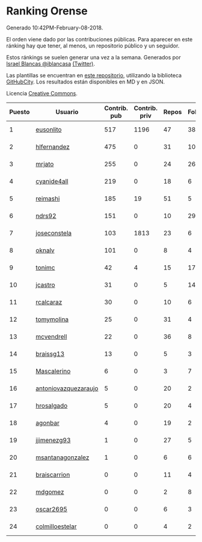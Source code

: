 # Ranking Orense

Generado 10:42PM-February-08-2018.

El orden viene dado por las contribuciones públicas. Para aparecer en este ránking hay que tener, al menos, un repositorio público y un seguidor.

Estos ránkings se suelen generar una vez a la semana. Generados por [Israel Blancas @iblancasa](https://github.com/iblancasa/) [(Twitter)](https://twitter.com/iblancasa).

Las plantillas se encuentran en [este repositorio](https://github.com/iblancasa/GH-Spanish-Ranking), utilizando la biblioteca [GitHubCity](https://github.com/iblancasa/GitHubCity). Los resultados están disponibles en MD y en JSON.

Licencia [Creative Commons](https://creativecommons.org/licenses/by/4.0/).

| Puesto   |  Usuario  | Contrib. pub | Contrib. priv |Repos| Followers | Desde |  Avatar  |
|----------|-----------|--------------|---------------|-----|-----------|-------|----------|
|1|[eusonlito](https://github.com/eusonlito)|517|1196|47|38|2011-03-01|![eusonlito](https://avatars2.githubusercontent.com/u/644551)|
|2|[hlfernandez](https://github.com/hlfernandez)|475|0|31|10|2013-01-31|![hlfernandez](https://avatars3.githubusercontent.com/u/3440230)|
|3|[mrjato](https://github.com/mrjato)|255|0|24|26|2013-01-31|![mrjato](https://avatars0.githubusercontent.com/u/3437005)|
|4|[cyanide4all](https://github.com/cyanide4all)|219|0|18|6|2015-10-13|![cyanide4all](https://avatars3.githubusercontent.com/u/15110109)|
|5|[reimashi](https://github.com/reimashi)|185|19|51|5|2013-11-16|![reimashi](https://avatars3.githubusercontent.com/u/5956659)|
|6|[ndrs92](https://github.com/ndrs92)|151|0|10|29|2013-12-10|![ndrs92](https://avatars1.githubusercontent.com/u/6155245)|
|7|[joseconstela](https://github.com/joseconstela)|103|1813|23|6|2014-01-13|![joseconstela](https://avatars0.githubusercontent.com/u/6388629)|
|8|[oknalv](https://github.com/oknalv)|101|0|8|4|2014-12-05|![oknalv](https://avatars0.githubusercontent.com/u/10089519)|
|9|[tonimc](https://github.com/tonimc)|42|4|15|17|2011-04-25|![tonimc](https://avatars2.githubusercontent.com/u/750002)|
|10|[jcastro](https://github.com/jcastro)|31|0|5|14|2010-01-26|![jcastro](https://avatars0.githubusercontent.com/u/190036)|
|11|[rcalcaraz](https://github.com/rcalcaraz)|30|0|10|6|2013-10-24|![rcalcaraz](https://avatars3.githubusercontent.com/u/5764920)|
|12|[tomymolina](https://github.com/tomymolina)|25|0|31|4|2012-01-06|![tomymolina](https://avatars2.githubusercontent.com/u/1309445)|
|13|[mcvendrell](https://github.com/mcvendrell)|22|0|36|8|2012-06-18|![mcvendrell](https://avatars1.githubusercontent.com/u/1863001)|
|14|[braissg13](https://github.com/braissg13)|13|0|5|3|2016-11-03|![braissg13](https://avatars3.githubusercontent.com/u/23237528)|
|15|[Mascalerino](https://github.com/Mascalerino)|6|0|3|7|2014-12-05|![Mascalerino](https://avatars0.githubusercontent.com/u/10086067)|
|16|[antoniovazquezaraujo](https://github.com/antoniovazquezaraujo)|5|0|20|2|2011-08-17|![antoniovazquezaraujo](https://avatars0.githubusercontent.com/u/987077)|
|17|[hrosalgado](https://github.com/hrosalgado)|5|0|20|4|2014-11-24|![hrosalgado](https://avatars2.githubusercontent.com/u/9938772)|
|18|[agonbar](https://github.com/agonbar)|4|0|19|2|2012-03-19|![agonbar](https://avatars1.githubusercontent.com/u/1553211)|
|19|[jjimenezg93](https://github.com/jjimenezg93)|1|0|27|5|2014-02-05|![jjimenezg93](https://avatars2.githubusercontent.com/u/6595611)|
|20|[msantanagonzalez](https://github.com/msantanagonzalez)|1|0|6|6|2014-09-22|![msantanagonzalez](https://avatars2.githubusercontent.com/u/8866635)|
|21|[braiscarrion](https://github.com/braiscarrion)|0|0|11|4|2013-12-29|![braiscarrion](https://avatars0.githubusercontent.com/u/6281857)|
|22|[mdgomez](https://github.com/mdgomez)|0|0|2|8|2014-11-26|![mdgomez](https://avatars1.githubusercontent.com/u/9967701)|
|23|[oscar2695](https://github.com/oscar2695)|0|0|6|3|2013-10-24|![oscar2695](https://avatars0.githubusercontent.com/u/5764349)|
|24|[colmilloestelar](https://github.com/colmilloestelar)|0|0|4|2|2015-10-13|![colmilloestelar](https://avatars3.githubusercontent.com/u/15110085)|
